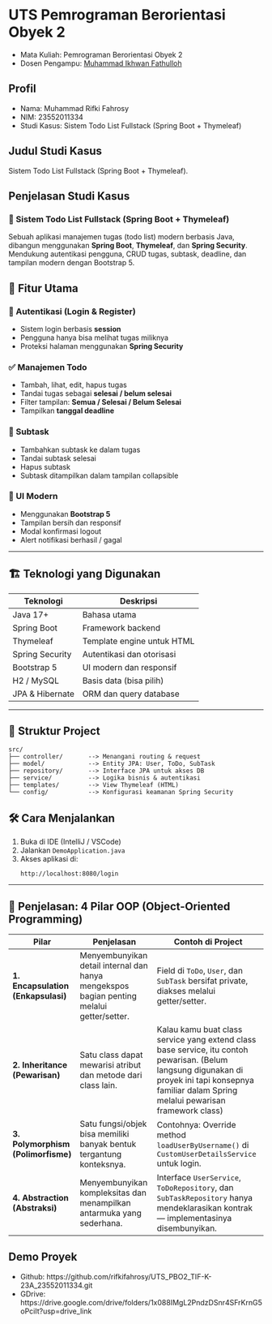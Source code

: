 # UTS Pemrograman Berorientasi Obyek 2
<ul>
  <li>Mata Kuliah: Pemrograman Berorientasi Obyek 2</li>
  <li>Dosen Pengampu: <a href="https://github.com/Muhammad-Ikhwan-Fathulloh">Muhammad Ikhwan Fathulloh</a></li>
</ul>

## Profil
<ul>
  <li>Nama: Muhammad Rifki Fahrosy</li>
  <li>NIM: 23552011334</li>
  <li>Studi Kasus: Sistem Todo List Fullstack (Spring Boot + Thymeleaf)</li>
</ul>

## Judul Studi Kasus
<p>Sistem Todo List Fullstack (Spring Boot + Thymeleaf).</p>

## Penjelasan Studi Kasus 
### 📝 Sistem Todo List Fullstack (Spring Boot + Thymeleaf)
Sebuah aplikasi manajemen tugas (todo list) modern berbasis Java, dibangun menggunakan **Spring Boot**, **Thymeleaf**, dan **Spring Security**. Mendukung autentikasi pengguna, CRUD tugas, subtask, deadline, dan tampilan modern dengan Bootstrap 5.

## 🚀 Fitur Utama

### 🔐 Autentikasi (Login & Register)
- Sistem login berbasis **session**
- Pengguna hanya bisa melihat tugas miliknya
- Proteksi halaman menggunakan **Spring Security**

### ✅ Manajemen Todo
- Tambah, lihat, edit, hapus tugas
- Tandai tugas sebagai **selesai / belum selesai**
- Filter tampilan: **Semua / Selesai / Belum Selesai**
- Tampilkan **tanggal deadline**

### 🧩 Subtask
- Tambahkan subtask ke dalam tugas
- Tandai subtask selesai
- Hapus subtask
- Subtask ditampilkan dalam tampilan collapsible

### 🎨 UI Modern
- Menggunakan **Bootstrap 5**
- Tampilan bersih dan responsif
- Modal konfirmasi logout
- Alert notifikasi berhasil / gagal

---

## 🏗️ Teknologi yang Digunakan

| Teknologi | Deskripsi |
|-----------|-----------|
| Java 17+ | Bahasa utama |
| Spring Boot | Framework backend |
| Thymeleaf | Template engine untuk HTML |
| Spring Security | Autentikasi dan otorisasi |
| Bootstrap 5 | UI modern dan responsif |
| H2 / MySQL | Basis data (bisa pilih) |
| JPA & Hibernate | ORM dan query database |

---

## 📂 Struktur Project

```
src/
├── controller/       --> Menangani routing & request
├── model/            --> Entity JPA: User, ToDo, SubTask
├── repository/       --> Interface JPA untuk akses DB
├── service/          --> Logika bisnis & autentikasi
├── templates/        --> View Thymeleaf (HTML)
└── config/           --> Konfigurasi keamanan Spring Security
```
## 🛠️ Cara Menjalankan

1. Buka di IDE (IntelliJ / VSCode)
2. Jalankan `DemoApplication.java`
3. Akses aplikasi di:
   ```
   http://localhost:8080/login
   ```

---


## 🧠 Penjelasan: 4 Pilar OOP (Object-Oriented Programming)

| Pilar | Penjelasan | Contoh di Project |
|-------|------------|-------------------|
| **1. Encapsulation (Enkapsulasi)** | Menyembunyikan detail internal dan hanya mengekspos bagian penting melalui getter/setter. | Field di `ToDo`, `User`, dan `SubTask` bersifat private, diakses melalui getter/setter. |
| **2. Inheritance (Pewarisan)** | Satu class dapat mewarisi atribut dan metode dari class lain. | Kalau kamu buat class service yang extend class base service, itu contoh pewarisan. (Belum langsung digunakan di proyek ini tapi konsepnya familiar dalam Spring melalui pewarisan framework class) |
| **3. Polymorphism (Polimorfisme)** | Satu fungsi/objek bisa memiliki banyak bentuk tergantung konteksnya. | Contohnya: Override method `loadUserByUsername()` di `CustomUserDetailsService` untuk login. |
| **4. Abstraction (Abstraksi)** | Menyembunyikan kompleksitas dan menampilkan antarmuka yang sederhana. | Interface `UserService`, `ToDoRepository`, dan `SubTaskRepository` hanya mendeklarasikan kontrak — implementasinya disembunyikan. |

## Demo Proyek
<ul>
  <li>Github: https://github.com/rifkifahrosy/UTS_PBO2_TIF-K-23A_23552011334.git
  <li>GDrive: https://drive.google.com/drive/folders/1x088IMgL2PndzDSnr4SFrKrnG5oPciIt?usp=drive_link
</ul>
